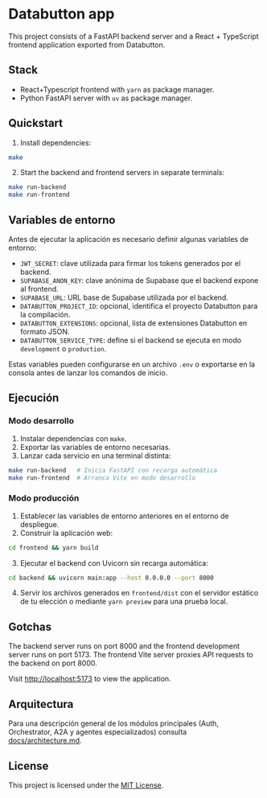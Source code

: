 # Databutton app

This project consists of a FastAPI backend server and a React + TypeScript frontend application exported from Databutton.

## Stack

- React+Typescript frontend with `yarn` as package manager.
- Python FastAPI server with `uv` as package manager.

## Quickstart

1. Install dependencies:

```bash
make
```

2. Start the backend and frontend servers in separate terminals:

```bash
make run-backend
make run-frontend
```

## Variables de entorno

Antes de ejecutar la aplicación es necesario definir algunas variables de entorno:

- `JWT_SECRET`: clave utilizada para firmar los tokens generados por el backend.
- `SUPABASE_ANON_KEY`: clave anónima de Supabase que el backend expone al frontend.
- `SUPABASE_URL`: URL base de Supabase utilizada por el backend.
- `DATABUTTON_PROJECT_ID`: opcional, identifica el proyecto Databutton para la compilación.
- `DATABUTTON_EXTENSIONS`: opcional, lista de extensiones Databutton en formato JSON.
- `DATABUTTON_SERVICE_TYPE`: define si el backend se ejecuta en modo `development` o `production`.

Estas variables pueden configurarse en un archivo `.env` o exportarse en la consola antes de lanzar los comandos de inicio.

## Ejecución

### Modo desarrollo

1. Instalar dependencias con `make`.
2. Exportar las variables de entorno necesarias.
3. Lanzar cada servicio en una terminal distinta:

```bash
make run-backend   # Inicia FastAPI con recarga automática
make run-frontend  # Arranca Vite en modo desarrollo
```

### Modo producción

1. Establecer las variables de entorno anteriores en el entorno de despliegue.
2. Construir la aplicación web:

```bash
cd frontend && yarn build
```

3. Ejecutar el backend con Uvicorn sin recarga automática:

```bash
cd backend && uvicorn main:app --host 0.0.0.0 --port 8000
```

4. Servir los archivos generados en `frontend/dist` con el servidor estático de tu elección o mediante `yarn preview` para una prueba local.

## Gotchas

The backend server runs on port 8000 and the frontend development server runs on port 5173. The frontend Vite server proxies API requests to the backend on port 8000.

Visit <http://localhost:5173> to view the application.

## Arquitectura

Para una descripción general de los módulos principales (Auth, Orchestrator, A2A
 y agentes especializados) consulta [docs/architecture.md](docs/architecture.md).

## License

This project is licensed under the [MIT License](LICENSE).


